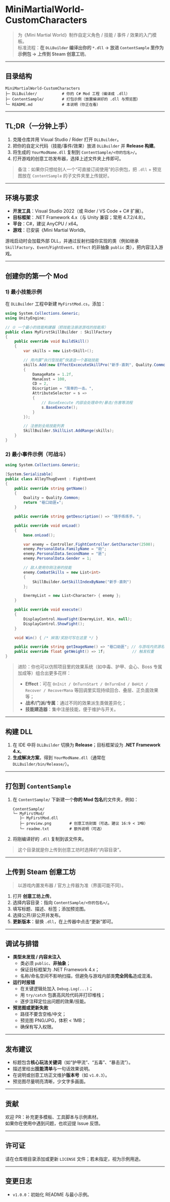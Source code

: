 # MiniMartialWorld-CustomCharacters

> 为《Mini Martial World》制作自定义角色 / 技能 / 事件 / 效果的入门模板。  
> 标准流程：**在 `DLLBuilder` 编译出你的 `*.dll` → 放进 `ContentSample` 里作为示例包 → 上传到 Steam 创意工坊**。

---

## 目录结构

```
MiniMartialWorld-CustomCharacters
├─ DLLBuilder/           # 你的 C# Mod 工程（编译成 .dll）
├─ ContentSample/        # 打包示例（放置编译好的 .dll 与预览图）
└─ README.md             # 本说明（你正在看）
```

---

## TL;DR（一分钟上手）

1. 克隆仓库并用 Visual Studio / Rider 打开 `DLLBuilder`。  
2. 把你的自定义代码（技能/事件/效果）放进 `DLLBuilder` 并 **Release 构建**。  
3. 将生成的 `YourModName.dll` 复制到 `ContentSample/<你的包名>/`。  
4. 打开游戏的创意工坊发布器，选择上述文件夹上传即可。

> 备注：如果你只想给别人一个“可直接订阅使用”的示例包，把 `.dll` + 预览图放在 `ContentSample` 的子文件夹里上传就好。

---

## 环境与要求

- **开发工具**：Visual Studio 2022（或 Rider / VS Code + C# 扩展）。  
- **目标框架**：.NET Framework 4.x（与 Unity 兼容；常用 4.7.2/4.8）。  
- **平台**：C#，建议 AnyCPU / x64。  
- **游戏**：已安装《Mini Martial World》。

游戏启动时会加载外部 DLL，并通过反射扫描你实现的类（例如继承 `SkillFactory`、`Event`/`FightEvent`、`Effect` 的非抽象 `public` 类），把内容注入游戏。

---

## 创建你的第一个 Mod

### 1) 最小技能示例

在 `DLLBuilder` 工程中新建 `MyFirstMod.cs`，添加：

```csharp
using System.Collections.Generic;
using UnityEngine;

// ① 一个最小的技能构建器（把技能注册进游戏的技能库）
public class MyFirstSkillBuilder : SkillFactory
{
    public override void BuildSkill()
    {
        var skills = new List<Skill>();

        // 用内置“执行型技能”快速造一个基础技能
        skills.Add(new EffectExcecuteSkillPro("新手·直刺", Quality.Common)
        {
            DamageRate = 1.2f,
            ManaCost = 100,
            CD = 2,
            Discription = "简单的一击。",
            AttributeSelector = s =>
            {
                // BaseExecute 内部会处理命中/暴击/伤害等流程
                s.BaseExecute();
            }
        });

        // 注册到全局技能列表
        SkillBuilder.SkillList.AddRange(skills);
    }
}
```

### 2) 最小事件示例（可战斗）

```csharp
using System.Collections.Generic;

[System.Serializable]
public class AlleyThugEvent : FightEvent
{
    public override string getName()
    {
        Quality = Quality.Common;
        return "巷口劫匪★";
    }

    public override string getDescription() => "随手练练手。";

    public override void onLoad()
    {
        base.onLoad();

        var enemy = Controller.FightController.GetCharacter(2500);
        enemy.PersonalData.FamilyName = "劫";
        enemy.PersonalData.SecondName = "匪";
        enemy.PersonalData.Gender = 1;

        // 敌人使用你刚注册的技能
        enemy.CombatSkills = new List<int>
        {
            SkillBuilder.GetSkillIndexByName("新手·直刺")
        };

        EnermyList = new List<Character> { enemy };
    }

    public override void execute()
    {
        DisplayControl.HaveFight(EnermyList, Win, null);
        DisplayControl.ShowFight();
    }

    void Win() { /* 掉落/奖励可写在这里 */ }

    public override string getImageName() => "巷口劫匪"; // 与游戏内资源名匹配
    public override float getWeight() => 1f;            // 触发权重
}
```

> 进阶：你也可以仿照项目里的效果系统（如中毒、护甲、会心、Boss 专属加成等）组合出更多花样：
> - **Effect**：可在 `OnInit / OnTurnStart / OnTurnEnd / BeHit / Recover / RecoverMana` 等回调里实现持续回合、叠层、正负面效果等；
> - **战术/门派/专属**：通过不同的效果派生类做差异化；
> - **技能建造器**：集中注册技能，便于维护与开关。

---

## 构建 DLL

1. 在 IDE 中将 `DLLBuilder` 切换为 **Release**；目标框架设为 **.NET Framework 4.x**。  
2. **生成解决方案**，得到 `YourModName.dll`（通常在 `DLLBuilder/bin/Release/`）。

---

## 打包到 `ContentSample`

1. 在 `ContentSample/` 下新建一个**你的 Mod 包名**的文件夹，例如：
   ```
   ContentSample/
   └─ MyFirstMod/
      ├─ MyFirstMod.dll
      ├─ preview.png        # 创意工坊封面（可选，建议 16:9 < 1MB）
      └─ readme.txt         # 额外说明（可选）
   ```
2. 将刚编译好的 `.dll` 复制到该文件夹。

> 这个目录就是你上传到创意工坊时选择的“内容目录”。

---

## 上传到 Steam 创意工坊

> 以游戏内置发布器 / 官方上传器为准（界面可能不同）。

1. 打开 **创意工坊上传**。  
2. 选择内容目录：指向 `ContentSample/<你的包名>/`。  
3. 填写标题、描述、标签；添加预览图。  
4. 选择公开/非公开并发布。  
5. **更新版本**：替换 `.dll`，在上传器中点击“更新”即可。

---

## 调试与排错

- **类型未发现 / 内容未注入**
  - 类必须 `public`、**非抽象**；
  - 保证目标框架为 .NET Framework 4.x；
  - 名称/命名空间不影响扫描，但避免与游戏内部类**完全同名**造成混淆。
- **运行时报错**
  - 在关键逻辑处加入 `Debug.Log(...)`；
  - 用 `try/catch` 包裹高风险代码并打印堆栈；
  - 逐步注释定位出问题的效果/技能。
- **预览图或更新失败**
  - 路径不要含空格/中文；
  - 预览图 PNG/JPG，体积 < 1MB；
  - 确保有写入权限。

---

## 发布建议

- 标题包含**核心玩法关键词**（如“护甲流”、“五毒”、“暴击流”）。  
- 描述里给出**技能清单**与一句话效果说明。  
- 在说明或创意工坊正文维护**版本号**（如 `v1.0.3`）。  
- 预览图尽量明亮清晰，少文字多画面。

---

## 贡献

欢迎 PR：补充更多模板、工具脚本与示例素材。  
如果你在使用中遇到问题，也欢迎提 Issue 反馈。

---

## 许可证

请在仓库根目录添加或更新 `LICENSE` 文件；若未指定，视为示例用途。

---

## 变更日志

- `v1.0.0`：初始化 README 与最小示例。
